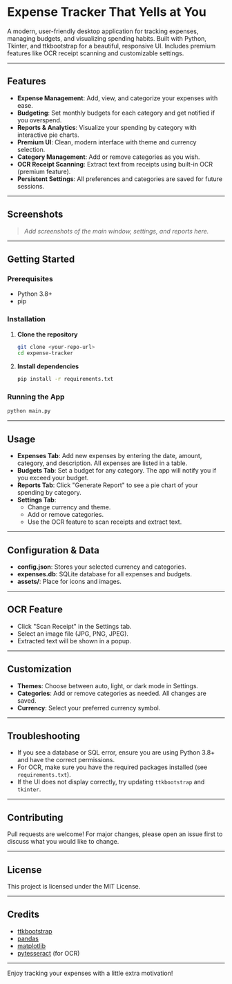 # Expense Tracker That Yells at You

A modern, user-friendly desktop application for tracking expenses, managing budgets, and visualizing spending habits. Built with Python, Tkinter, and ttkbootstrap for a beautiful, responsive UI. Includes premium features like OCR receipt scanning and customizable settings.

---

## Features

- **Expense Management**: Add, view, and categorize your expenses with ease.
- **Budgeting**: Set monthly budgets for each category and get notified if you overspend.
- **Reports & Analytics**: Visualize your spending by category with interactive pie charts.
- **Premium UI**: Clean, modern interface with theme and currency selection.
- **Category Management**: Add or remove categories as you wish.
- **OCR Receipt Scanning**: Extract text from receipts using built-in OCR (premium feature).
- **Persistent Settings**: All preferences and categories are saved for future sessions.

---

## Screenshots

> _Add screenshots of the main window, settings, and reports here._

---

## Getting Started

### Prerequisites
- Python 3.8+
- pip

### Installation
1. **Clone the repository**
   ```sh
   git clone <your-repo-url>
   cd expense-tracker
   ```
2. **Install dependencies**
   ```sh
   pip install -r requirements.txt
   ```

### Running the App
```sh
python main.py
```

---

## Usage

- **Expenses Tab**: Add new expenses by entering the date, amount, category, and description. All expenses are listed in a table.
- **Budgets Tab**: Set a budget for any category. The app will notify you if you exceed your budget.
- **Reports Tab**: Click "Generate Report" to see a pie chart of your spending by category.
- **Settings Tab**:
  - Change currency and theme.
  - Add or remove categories.
  - Use the OCR feature to scan receipts and extract text.

---

## Configuration & Data
- **config.json**: Stores your selected currency and categories.
- **expenses.db**: SQLite database for all expenses and budgets.
- **assets/**: Place for icons and images.

---

## OCR Feature
- Click "Scan Receipt" in the Settings tab.
- Select an image file (JPG, PNG, JPEG).
- Extracted text will be shown in a popup.

---

## Customization
- **Themes**: Choose between auto, light, or dark mode in Settings.
- **Categories**: Add or remove categories as needed. All changes are saved.
- **Currency**: Select your preferred currency symbol.

---

## Troubleshooting
- If you see a database or SQL error, ensure you are using Python 3.8+ and have the correct permissions.
- For OCR, make sure you have the required packages installed (see `requirements.txt`).
- If the UI does not display correctly, try updating `ttkbootstrap` and `tkinter`.

---

## Contributing
Pull requests are welcome! For major changes, please open an issue first to discuss what you would like to change.

---

## License
This project is licensed under the MIT License.

---

## Credits
- [ttkbootstrap](https://github.com/israel-dryer/ttkbootstrap)
- [pandas](https://pandas.pydata.org/)
- [matplotlib](https://matplotlib.org/)
- [pytesseract](https://github.com/madmaze/pytesseract) (for OCR)

---

Enjoy tracking your expenses with a little extra motivation!